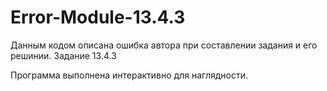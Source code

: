 # Error-Module-13.4.3

Данным кодом описана ошибка автора при составлении задания и его решинии. Задание 13.4.3

Программа выполнена интерактивно для наглядности.
